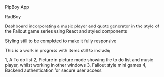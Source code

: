 PipBoy App

RadBoy

Dashboard incorporating a music player and quote generator in the style of the Fallout game series using React and styled components

Styling still to be completed to make it fully responsive

This is a work in progress with items still to include;

1, A To do list
2, Picture in picture mode showing the to do list and music player, whilst working in other windows
3, Fallout style mini games
4, Backend authentication for secure user access
